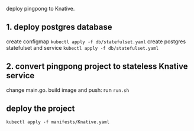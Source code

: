 deploy pingpong to Knative.
## 1. deploy postgres database
create configmap `kubectl apply -f db/statefulset.yaml`
create postgres statefulset and service `kubectl apply -f db/statefulset.yaml`
## 2. convert pingpong project to stateless Knative service
change main.go.
build image and push: run `run.sh`
## deploy the project
`kubectl apply -f manifests/Knative.yaml`